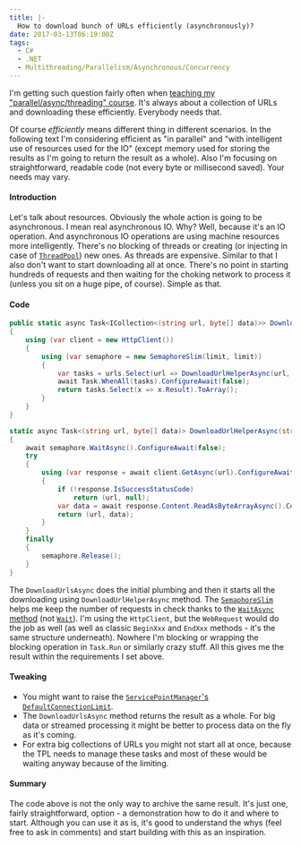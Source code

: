 ```yaml
---
title: |-
  How to download bunch of URLs efficiently (asynchronously)? 
date: 2017-03-13T06:19:00Z
tags:
  - C#
  - .NET
  - Multithreading/Parallelism/Asynchronous/Concurrency
---
```

I'm getting such question fairly often when [teaching my "parallel/async/threading" course][3]. It's always about a collection of URLs and downloading these efficiently. Everybody needs that. 

Of course _efficiently_ means different thing in different scenarios. In the following text I'm considering efficient as "in parallel" and "with intelligent use of resources used for the IO" (except memory used for storing the results as I'm going to return the result as a whole). Also I'm focusing on straightforward, readable code (not every byte or millisecond saved). Your needs may vary.

<!-- excerpt -->

#### Introduction

Let's talk about resources. Obviously the whole action is going to be asynchronous. I mean real asynchronous IO. Why? Well, because it's an IO operation. And asynchronous IO operations are using machine resources more intelligently. There's no blocking of threads or creating (or injecting in case of [`ThreadPool`][1]) new ones. As threads are expensive. Similar to that I also don't want to start downloading all at once. There's no point in starting hundreds of requests and then waiting for the choking network to process it (unless you sit on a huge pipe, of course). Simple as that.

#### Code

```csharp
public static async Task<ICollection<(string url, byte[] data)>> DownloadUrlsAsync(IEnumerable<string> urls, int limit)
{
	using (var client = new HttpClient())
	{
		using (var semaphore = new SemaphoreSlim(limit, limit))
		{
			var tasks = urls.Select(url => DownloadUrlHelperAsync(url, semaphore, client)).ToArray();
			await Task.WhenAll(tasks).ConfigureAwait(false);
			return tasks.Select(x => x.Result).ToArray();
		}
	}
}

static async Task<(string url, byte[] data)> DownloadUrlHelperAsync(string url, SemaphoreSlim semaphore, HttpClient client)
{
	await semaphore.WaitAsync().ConfigureAwait(false);
	try
	{
		using (var response = await client.GetAsync(url).ConfigureAwait(false))
		{
			if (!response.IsSuccessStatusCode)
				return (url, null);
			var data = await response.Content.ReadAsByteArrayAsync().ConfigureAwait(false);
			return (url, data);
		}
	}
	finally
	{
		semaphore.Release();
	}
}
```

The `DownloadUrlsAsync` does the initial plumbing and then it starts all the downloading using `DownloadUrlHelperAsync` method. The [`SemaphoreSlim`][2] helps me keep the number of requests in check thanks to the [`WaitAsync` method][5] (not [`Wait`][6]). I'm using the `HttpClient`, but the `WebRequest` would do the job as well (as well as classic `BeginXxx` and `EndXxx` methods - it's the same structure underneath). Nowhere I'm blocking or wrapping the blocking operation in `Task.Run` or similarly crazy stuff. All this gives me the result within the requirements I set above.


#### Tweaking

* You might want to raise the [`ServicePointManager`'s `DefaultConnectionLimit`][4].
* The `DownloadUrlsAsync` method returns the result as a whole. For big data or streamed processing it might be better to process data on the fly as it's coming.
* For extra big collections of URLs you might not start all at once, because the TPL needs to manage these tasks and most of these would be waiting anyway because of the limiting.  

#### Summary 

The code above is not the only way to archive the same result. It's just one, fairly straightforward, option - a demonstration how to do it and where to start. Although you can use it as is, it's good to understand the whys (feel free to ask in comments) and start building with this as an inspiration.   

[1]: https://msdn.microsoft.com/en-us/library/system.threading.threadpool%28v=vs.110%29.aspx
[2]: https://msdn.microsoft.com/en-us/library/system.threading.semaphoreslim%28v=vs.110%29.aspx 
[3]: /about/
[4]: https://msdn.microsoft.com/en-us/library/system.net.servicepointmanager.defaultconnectionlimit%28v=vs.110%29.aspx
[5]: https://msdn.microsoft.com/en-us/library/system.threading.semaphoreslim.waitasync(v=vs.110).aspx
[6]: https://msdn.microsoft.com/en-us/library/system.threading.semaphoreslim.wait(v=vs.110).aspx